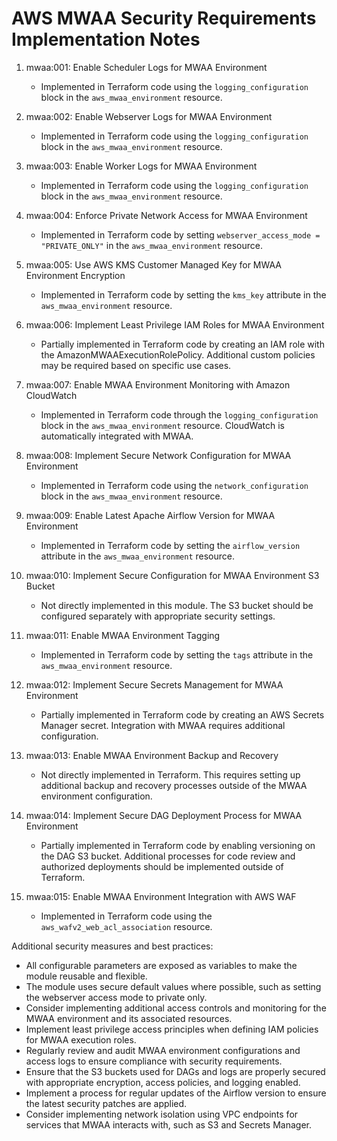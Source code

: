 # AWS MWAA Security Requirements Implementation Notes

1. mwaa:001: Enable Scheduler Logs for MWAA Environment
   - Implemented in Terraform code using the `logging_configuration` block in the `aws_mwaa_environment` resource.

2. mwaa:002: Enable Webserver Logs for MWAA Environment
   - Implemented in Terraform code using the `logging_configuration` block in the `aws_mwaa_environment` resource.

3. mwaa:003: Enable Worker Logs for MWAA Environment
   - Implemented in Terraform code using the `logging_configuration` block in the `aws_mwaa_environment` resource.

4. mwaa:004: Enforce Private Network Access for MWAA Environment
   - Implemented in Terraform code by setting `webserver_access_mode = "PRIVATE_ONLY"` in the `aws_mwaa_environment` resource.

5. mwaa:005: Use AWS KMS Customer Managed Key for MWAA Environment Encryption
   - Implemented in Terraform code by setting the `kms_key` attribute in the `aws_mwaa_environment` resource.

6. mwaa:006: Implement Least Privilege IAM Roles for MWAA Environment
   - Partially implemented in Terraform code by creating an IAM role with the AmazonMWAAExecutionRolePolicy. Additional custom policies may be required based on specific use cases.

7. mwaa:007: Enable MWAA Environment Monitoring with Amazon CloudWatch
   - Implemented in Terraform code through the `logging_configuration` block in the `aws_mwaa_environment` resource. CloudWatch is automatically integrated with MWAA.

8. mwaa:008: Implement Secure Network Configuration for MWAA Environment
   - Implemented in Terraform code using the `network_configuration` block in the `aws_mwaa_environment` resource.

9. mwaa:009: Enable Latest Apache Airflow Version for MWAA Environment
   - Implemented in Terraform code by setting the `airflow_version` attribute in the `aws_mwaa_environment` resource.

10. mwaa:010: Implement Secure Configuration for MWAA Environment S3 Bucket
    - Not directly implemented in this module. The S3 bucket should be configured separately with appropriate security settings.

11. mwaa:011: Enable MWAA Environment Tagging
    - Implemented in Terraform code by setting the `tags` attribute in the `aws_mwaa_environment` resource.

12. mwaa:012: Implement Secure Secrets Management for MWAA Environment
    - Partially implemented in Terraform code by creating an AWS Secrets Manager secret. Integration with MWAA requires additional configuration.

13. mwaa:013: Enable MWAA Environment Backup and Recovery
    - Not directly implemented in Terraform. This requires setting up additional backup and recovery processes outside of the MWAA environment configuration.

14. mwaa:014: Implement Secure DAG Deployment Process for MWAA Environment
    - Partially implemented in Terraform code by enabling versioning on the DAG S3 bucket. Additional processes for code review and authorized deployments should be implemented outside of Terraform.

15. mwaa:015: Enable MWAA Environment Integration with AWS WAF
    - Implemented in Terraform code using the `aws_wafv2_web_acl_association` resource.

Additional security measures and best practices:
- All configurable parameters are exposed as variables to make the module reusable and flexible.
- The module uses secure default values where possible, such as setting the webserver access mode to private only.
- Consider implementing additional access controls and monitoring for the MWAA environment and its associated resources.
- Implement least privilege access principles when defining IAM policies for MWAA execution roles.
- Regularly review and audit MWAA environment configurations and access logs to ensure compliance with security requirements.
- Ensure that the S3 buckets used for DAGs and logs are properly secured with appropriate encryption, access policies, and logging enabled.
- Implement a process for regular updates of the Airflow version to ensure the latest security patches are applied.
- Consider implementing network isolation using VPC endpoints for services that MWAA interacts with, such as S3 and Secrets Manager.
